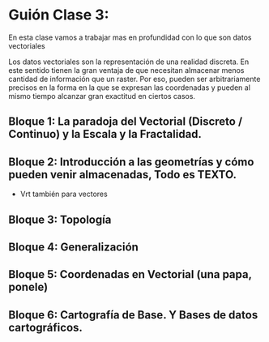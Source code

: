 # Guión Clase 3:

En esta clase vamos a trabajar mas en profundidad con lo que son datos vectoriales

Los datos vectoriales son la representación de una realidad discreta. En este
sentido tienen la gran ventaja de que necesitan almacenar menos cantidad de información
que un raster. Por eso, pueden ser arbitrariamente precisos en la forma en la que
se expresan las coordenadas y pueden al mismo tiempo alcanzar gran exactitud en ciertos casos.

## Bloque 1: La paradoja del Vectorial (Discreto / Continuo) y la Escala y la Fractalidad.

## Bloque 2: Introducción a las geometrías y cómo pueden venir almacenadas, Todo es TEXTO.

- Vrt también para vectores

## Bloque 3: Topología

## Bloque 4: Generalización

## Bloque 5: Coordenadas en Vectorial (una papa, ponele)

## Bloque 6: Cartografía de Base. Y Bases de datos cartográficos.
